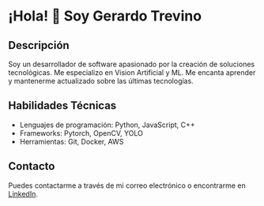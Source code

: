 # ¡Hola! 👋 Soy Gerardo Trevino

## Descripción
Soy un desarrollador de software apasionado por la creación de soluciones tecnológicas. Me especializo en Vision Artificial y ML. Me encanta aprender y mantenerme actualizado sobre las últimas tecnologías.

## Habilidades Técnicas
- Lenguajes de programación: Python, JavaScript, C++
- Frameworks: Pytorch, OpenCV, YOLO
- Herramientas: Git, Docker, AWS

## Contacto
Puedes contactarme a través de mi correo electrónico o encontrarme en [LinkedIn](enlace-a-tu-perfil-linkedin).
